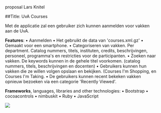 proposal
Lars Knitel

##Title: UvA Courses

Met de applicatie zal een gebruiker zich kunnen aanmelden voor vakken aan de UvA. 

**Features**: 
	•	Aanmelden
	•	Het gebruikt de data van 'courses.xml.gz'
	•	Gemaakt voor een smartphone. 
	•	Categoriseren van vakken. Per department. Catalog nummers, titels, instituten, credits, beschrijvingen, personeel, programma's en restricties voor de participanten. 
	•	Zoeken naar vakken. De keywords kunnen in de gehele titel voorkomen.  (catalog nummers, titels, beschrijvingen en docenten)
	•	Gebruikers kunnen hun vakken die ze willen volgen opslaan en bekijken. (Courses I'm Shopping, en Courses I'm Taking. 
	•	De gebruikers kunnen recent bekeken vakken opnieuw bezoeken via een categorie 'Recently Viewed'. 

**Frameworks**, languages, libraries and other technologies:
	•	Bootstrap 
	•	cocoacontrols
	•	nimbuskit
	•	Ruby
	•	JavaScript


<img src= "https://f.cloud.github.com/assets/5379786/1147696/e4480280-1eac-11e3-8117-02a2e4717e0f.jpg">
